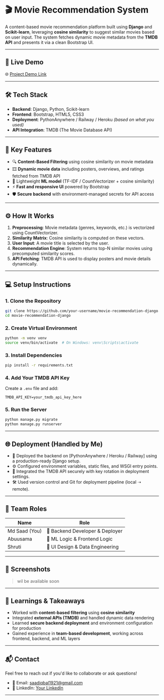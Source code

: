 
# 🎬 Movie Recommendation System

A content-based movie recommendation platform built using **Django** and **Scikit-learn**, leveraging **cosine similarity** to suggest similar movies based on user input. The system fetches dynamic movie metadata from the **TMDB API** and presents it via a clean Bootstrap UI.

---

## 🚀 Live Demo

🌐 [Project Demo Link](#) 

---

## 🛠️ Tech Stack

- **Backend**: Django, Python, Scikit-learn
- **Frontend**: Bootstrap, HTML5, CSS3
- **Deployment**: PythonAnywhere / Railway / Heroku *(based on what you used)*
- **API Integration**: TMDB (The Movie Database API)

---

## 🎯 Key Features

- 🔍 **Content-Based Filtering** using cosine similarity on movie metadata
- 🎞️ **Dynamic movie data** including posters, overviews, and ratings fetched from TMDB API
- 🧠 Lightweight **ML model** (TF-IDF / CountVectorizer + cosine similarity)
- ⚡ **Fast and responsive UI** powered by Bootstrap
- 🛡️ **Secure backend** with environment-managed secrets for API access

---

## ⚙️ How It Works

1. **Preprocessing**: Movie metadata (genres, keywords, etc.) is vectorized using CountVectorizer.
2. **Similarity Matrix**: Cosine similarity is computed on these vectors.
3. **User Input**: A movie title is selected by the user.
4. **Recommendation Engine**: System returns top-N similar movies using precomputed similarity scores.
5. **API Fetching**: TMDB API is used to display posters and movie details dynamically.

---

## 💻 Setup Instructions

### 1. Clone the Repository
```bash
git clone https://github.com/your-username/movie-recommendation-django.git
cd movie-recommendation-django
```

### 2. Create Virtual Environment
```bash
python -m venv venv
source venv/bin/activate  # On Windows: venv\Scripts\activate
```

### 3. Install Dependencies
```bash
pip install -r requirements.txt
```

### 4. Add Your TMDB API Key
Create a `.env` file and add:
```env
TMDB_API_KEY=your_tmdb_api_key_here
```

### 5. Run the Server
```bash
python manage.py migrate
python manage.py runserver
```

---

## 🌐 Deployment (Handled by Me)

- 🐍 Deployed the backend on [PythonAnywhere / Heroku / Railway] using a production-ready Django setup.
- ⚙️ Configured environment variables, static files, and WSGI entry points.
- 🔗 Integrated the TMDB API securely with key rotation in deployment settings.
- 🛠️ Used version control and Git for deployment pipeline (local ➝ remote).

---

## 👤 Team Roles

| Name               | Role                           |
|--------------------|--------------------------------|
| Md Saad (You)    | 🔧 Backend Developer & Deployer |
| Abuusama      | 🎨 ML Logic & Frontend Logic |
| Shruti         | 🤖 UI Design & Data Engineering  |

---

## 📸 Screenshots

> wil be available soon

---

## 🧠 Learnings & Takeaways

- Worked with **content-based filtering** using **cosine similarity**
- Integrated **external APIs (TMDB)** and handled dynamic data rendering
- Learned **secure backend deployment** and environment configuration for production
- Gained experience in **team-based development**, working across frontend, backend, and ML layers

---


## 📬 Contact

Feel free to reach out if you'd like to collaborate or ask questions!

- 📧 Email: saadiqbal1921@gmail.com
- 💼 LinkedIn: [Your LinkedIn](https://linkedin.com/in/saad99)

---

